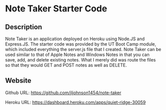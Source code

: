 # Note Taker Starter Code

## Description
Note Taker is an application deployed on Heroku using Node.JS and Express.JS. The starter code was provided by the UT Boot Camp module, which included everything the server.js file that I created.
Note Taker can be used similar to that of Apple Notes and Windows Notes in that you can save, add, and delete existing notes. What I merely did was route the files so that they would GET and POST notes as well as DELETE.

## Website

Github URL: https://github.com/jljohnson1454/note-taker

Heroku URL: https://dashboard.heroku.com/apps/quiet-ridge-30059

## 

## 